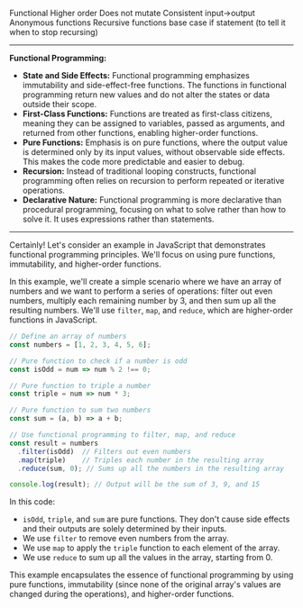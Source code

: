 Functional
	Higher order
	Does not mutate
	Consistent input->output
	Anonymous functions
	Recursive functions
		base case if statement (to tell it when to stop recursing)


---

**Functional Programming:**

- **State and Side Effects:** Functional programming emphasizes immutability and side-effect-free functions. The functions in functional programming return new values and do not alter the states or data outside their scope.
- **First-Class Functions:** Functions are treated as first-class citizens, meaning they can be assigned to variables, passed as arguments, and returned from other functions, enabling higher-order functions.
- **Pure Functions:** Emphasis is on pure functions, where the output value is determined only by its input values, without observable side effects. This makes the code more predictable and easier to debug.
- **Recursion:** Instead of traditional looping constructs, functional programming often relies on recursion to perform repeated or iterative operations.
- **Declarative Nature:** Functional programming is more declarative than procedural programming, focusing on what to solve rather than how to solve it. It uses expressions rather than statements.

---

Certainly! Let's consider an example in JavaScript that demonstrates functional programming principles. We'll focus on using pure functions, immutability, and higher-order functions.

In this example, we'll create a simple scenario where we have an array of numbers and we want to perform a series of operations: filter out even numbers, multiply each remaining number by 3, and then sum up all the resulting numbers. We'll use `filter`, `map`, and `reduce`, which are higher-order functions in JavaScript.

```javascript
// Define an array of numbers
const numbers = [1, 2, 3, 4, 5, 6];

// Pure function to check if a number is odd
const isOdd = num => num % 2 !== 0;

// Pure function to triple a number
const triple = num => num * 3;

// Pure function to sum two numbers
const sum = (a, b) => a + b;

// Use functional programming to filter, map, and reduce
const result = numbers
  .filter(isOdd)  // Filters out even numbers
  .map(triple)    // Triples each number in the resulting array
  .reduce(sum, 0); // Sums up all the numbers in the resulting array

console.log(result); // Output will be the sum of 3, 9, and 15
```

In this code:

- `isOdd`, `triple`, and `sum` are pure functions. They don't cause side effects and their outputs are solely determined by their inputs.
- We use `filter` to remove even numbers from the array.
- We use `map` to apply the `triple` function to each element of the array.
- We use `reduce` to sum up all the values in the array, starting from 0.

This example encapsulates the essence of functional programming by using pure functions, immutability (since none of the original array's values are changed during the operations), and higher-order functions.